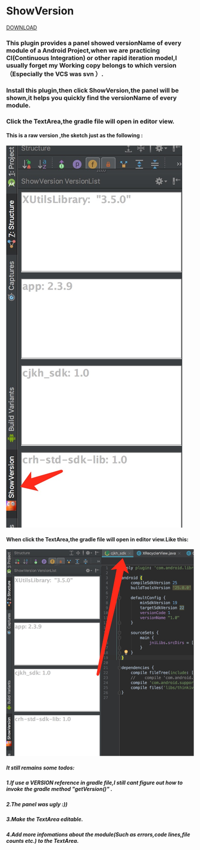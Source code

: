 # ShowVersion
[DOWNLOAD](https://plugins.jetbrains.com/plugin/10474-showversion)
### This plugin provides a panel showed versionName of every module of a Android Project,when we are practicing CI(Continuous Integration) or other rapid iteration model,I usually forget my Working copy belongs to which version （Especially the VCS was svn ）.
### Install this plugin,then click ShowVersion,the panel will be shown,it helps you quickly find the versionName of every module.
### Click the TextArea,the gradle file will open in editor view.
#### This is a raw version ,the sketch just as the following :
![png](https://github.com/tmac1999/ShowVersionTest/blob/master/tutorial/show_version_demo.png)


#### When click the TextArea,the gradle file will open in editor view.Like this:
![png](https://github.com/tmac1999/ShowVersionTest/blob/master/tutorial/show_version_demo2.png)

##### It still remains some todos:


##### 1.If use a VERSION reference in gradle file,I still cant figure out how to invoke the gradle method "getVersion()" .
##### 2.The panel was ugly :))
##### 3.Make the TextArea editable.
##### 4.Add more infomations about the module(Such as errors,code lines,file counts etc.) to the TextArea.

